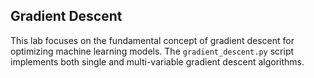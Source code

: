 ## Gradient Descent

This lab focuses on the fundamental concept of gradient descent for optimizing machine learning models. The `gradient_descent.py` script implements both single and multi-variable gradient descent algorithms.